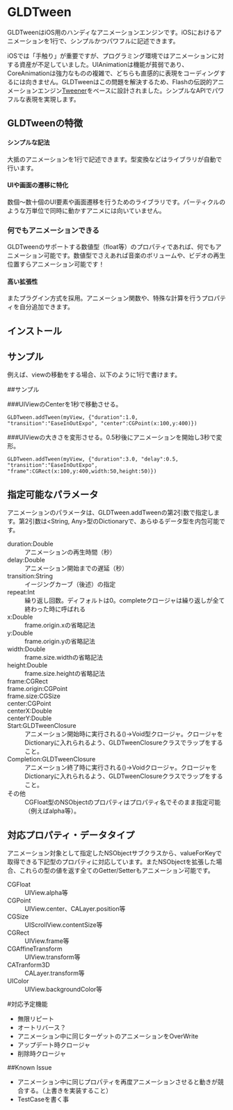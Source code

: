 GLDTween
========

GLDTweenはiOS用のハンディなアニメーションエンジンです。iOSにおけるアニメーションを1行で、シンプルかつパワフルに記述できます。

iOSでは「手触り」が重要ですが、プログラミング環境ではアニメーションに対する資産が不足していました。UIAnimationは機能が貧弱であり、CoreAnimationは強力なものの複雑で、どちらも直感的に表現をコーディングするには向きません。GLDTweenはこの問題を解決するため、Flashの伝説的アニメーションエンジン[Tweener](https://code.google.com/p/tweener/)をベースに設計されました。シンプルなAPIでパワフルな表現を実現します。




## GLDTweenの特徴
#### シンプルな記法
大抵のアニメーションを1行で記述できます。型変換などはライブラリが自動で行います。

#### UIや画面の遷移に特化
数個〜数十個のUI要素や画面遷移を行うためのライブラリです。パーティクルのような万単位で同時に動かすアニメには向いていません。

### 何でもアニメーションできる
GLDTweenのサポートする数値型（float等）のプロパティであれば、何でもアニメーション可能です。数値型でさえあれば音楽のボリュームや、ビデオの再生位置すらアニメーション可能です！

#### 高い拡張性
またプラグイン方式を採用。アニメーション関数や、特殊な計算を行うプロパティを自分追加できます。



## インストール


## サンプル


例えば、viewの移動をする場合、以下のように1行で書けます。

##サンプル

###UIViewのCenterを1秒で移動させる。
```
GLDTween.addTween(myView, {"duration":1.0, "transition":"EaseInOutExpo", "center":CGPoint(x:100,y:400)})
```

###UIViewの大きさを変形させる。0.5秒後にアニメーションを開始し3秒で変形。
```
GLDTween.addTween(myView, {"duration":3.0, "delay":0.5, "transition":"EaseInOutExpo", "frame":CGRect(x:100,y:400,width:50,height:50)})
```

## 指定可能なパラメータ
アニメーションのパラメータは、GLDTween.addTweenの第2引数で指定します。第2引数は<String, Any>型のDictionaryで、あらゆるデータ型を内包可能です。


<dl>
  <dt>duration:Double</dt>
  <dd>アニメーションの再生時間（秒）</dd>
  <dt>delay:Double</dt>
  <dd>アニメーション開始までの遅延（秒）</dd>
  <dt>transition:String</dt>
  <dd>イージングカーブ（後述）の指定</dd>
  <dt>repeat:Int</dt>
  <dd>繰り返し回数。ディフォルトは0。completeクロージャは繰り返しが全て終わった時に呼ばれる</dd>
  <dt>x:Double</dt>
  <dd>frame.origin.xの省略記法</dd>
  <dt>y:Double</dt>
  <dd>frame.origin.yの省略記法</dd>
  <dt>width:Double</dt>
  <dd>frame.size.widthの省略記法</dd>
  <dt>height:Double</dt>
  <dd>frame.size.heightの省略記法</dd>
  <dt>frame:CGRect</dt>
  <dd></dd>
  <dt>frame.origin:CGPoint</dt>
  <dd></dd>
  <dt>frame.size:CGSize</dt>
  <dt>center:CGPoint</dt>
  <dt>centerX:Double</dt>
  <dt>centerY:Double</dt>
  <dt>Start:GLDTweenClosure</dt>
  <dd>アニメーション開始時に実行される()->Void型クロージャ。クロージャをDictionaryに入れられるよう、GLDTweenClosureクラスでラップをすること。</dd>
  <dt>Completion:GLDTweenClosure</dt>
  <dd>アニメーション終了時に実行される()->Voidクロージャ。クロージャをDictionaryに入れられるよう、GLDTweenClosureクラスでラップをすること。</dd>
  <dt>その他</dt>
  <dd>CGFloat型のNSObjectのプロパティはプロパティ名でそのまま指定可能（例えばalpha等）。</dd>
</dl>


## 対応プロパティ・データタイプ
アニメーション対象として指定したNSObjectサブクラスから、valueForKeyで取得できる下記型のプロパティに対応しています。またNSObjectを拡張した場合、これらの型の値を返す全てのGetter/Setterもアニメーション可能です。

<dl>
  <dt>CGFloat</dt>
  <dd>UIView.alpha等</dd>
  <dt>CGPoint</dt>
  <dd>UIView.center、CALayer.position等</dd>
  <dt>CGSize</dt>
  <dd>UIScrollView.contentSize等</dd>
  <dt>CGRect</dt>
  <dd>UIView.frame等</dd>
  <dt>CGAffineTransform</dt>
  <dd>UIView.transform等</dd>
  <dt>CATranform3D</dt>
  <dd>CALayer.transform等</dd>
  <dt>UIColor</dt>
  <dd>UIView.backgroundColor等</dd>
</dl>



#対応予定機能

- 無限リピート
- オートリバース？
- アニメーション中に同じターゲットのアニメーションをOverWrite
- アップデート時クロージャ
- 削除時クロージャ



##Known Issue

- アニメーション中に同じプロパティを再度アニメーションさせると動きが競合する。（上書きを実装すること）
- TestCaseを書く事
